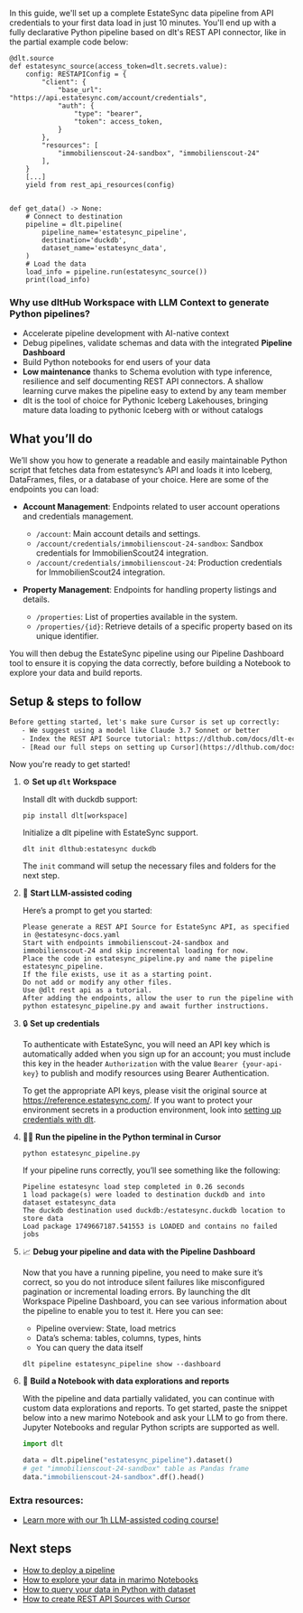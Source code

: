 In this guide, we'll set up a complete EstateSync data pipeline from API credentials to your first data load in just 10 minutes. You'll end up with a fully declarative Python pipeline based on dlt's REST API connector, like in the partial example code below:

```python-outcome
@dlt.source
def estatesync_source(access_token=dlt.secrets.value):
    config: RESTAPIConfig = {
        "client": {
            "base_url": "https://api.estatesync.com/account/credentials",
            "auth": {
                "type": "bearer",
                "token": access_token,
            }
        },
        "resources": [
            "immobilienscout-24-sandbox", "immobilienscout-24"
        ],
    }
    [...]
    yield from rest_api_resources(config)


def get_data() -> None:
    # Connect to destination
    pipeline = dlt.pipeline(
        pipeline_name='estatesync_pipeline',
        destination='duckdb',
        dataset_name='estatesync_data', 
    )
    # Load the data
    load_info = pipeline.run(estatesync_source())
    print(load_info) 
```

### Why use dltHub Workspace with LLM Context to generate Python pipelines?

- Accelerate pipeline development with AI-native context
- Debug pipelines, validate schemas and data with the integrated **Pipeline Dashboard**
- Build Python notebooks for end users of your data
- **Low maintenance** thanks to Schema evolution with type inference, resilience and self documenting REST API connectors. A shallow learning curve makes the pipeline easy to extend by any team member
- dlt is the tool of choice for Pythonic Iceberg Lakehouses, bringing mature data loading to pythonic Iceberg with or without catalogs

## What you’ll do

We’ll show you how to generate a readable and easily maintainable Python script that fetches data from estatesync’s API and loads it into Iceberg, DataFrames, files, or a database of your choice. Here are some of the endpoints you can load:

- **Account Management**: Endpoints related to user account operations and credentials management.
  - `/account`: Main account details and settings.
  - `/account/credentials/immobilienscout-24-sandbox`: Sandbox credentials for ImmobilienScout24 integration.
  - `/account/credentials/immobilienscout-24`: Production credentials for ImmobilienScout24 integration.

- **Property Management**: Endpoints for handling property listings and details.
  - `/properties`: List of properties available in the system.
  - `/properties/{id}`: Retrieve details of a specific property based on its unique identifier.

You will then debug the EstateSync pipeline using our Pipeline Dashboard tool to ensure it is copying the data correctly, before building a Notebook to explore your data and build reports.

## Setup & steps to follow

```default
Before getting started, let's make sure Cursor is set up correctly:
   - We suggest using a model like Claude 3.7 Sonnet or better
   - Index the REST API Source tutorial: https://dlthub.com/docs/dlt-ecosystem/verified-sources/rest_api/ and add it to context as **@dlt rest api**
   - [Read our full steps on setting up Cursor](https://dlthub.com/docs/dlt-ecosystem/llm-tooling/cursor-restapi#23-configuring-cursor-with-documentation)
```

Now you're ready to get started!

1. ⚙️ **Set up `dlt` Workspace**
    
    Install dlt with duckdb support:
    ```shell
    pip install dlt[workspace]
    ```

    Initialize a dlt pipeline with EstateSync support.
    ```shell
    dlt init dlthub:estatesync duckdb
    ```

    The `init` command will setup the necessary files and folders for the next step.
    
2. 🤠 **Start LLM-assisted coding**
    
    Here’s a prompt to get you started:
    
    ```prompt
    Please generate a REST API Source for EstateSync API, as specified in @estatesync-docs.yaml 
    Start with endpoints immobilienscout-24-sandbox and immobilienscout-24 and skip incremental loading for now. 
    Place the code in estatesync_pipeline.py and name the pipeline estatesync_pipeline. 
    If the file exists, use it as a starting point. 
    Do not add or modify any other files. 
    Use @dlt rest api as a tutorial. 
    After adding the endpoints, allow the user to run the pipeline with python estatesync_pipeline.py and await further instructions.
    ```

    
3. 🔒 **Set up credentials** 
    
    To authenticate with EstateSync, you will need an API key which is automatically added when you sign up for an account; you must include this key in the header `Authorization` with the value `Bearer {your-api-key}` to publish and modify resources using Bearer Authentication.
    
    To get the appropriate API keys, please visit the original source at https://reference.estatesync.com/.
    If you want to protect your environment secrets in a production environment, look into [setting up credentials with dlt](https://dlthub.com/docs/walkthroughs/add_credentials).
    
4. 🏃‍♀️ **Run the pipeline in the Python terminal in Cursor**
    
    ```shell
    python estatesync_pipeline.py
    ```
    
    If your pipeline runs correctly, you’ll see something like the following:
    
    ```shell
    Pipeline estatesync load step completed in 0.26 seconds
    1 load package(s) were loaded to destination duckdb and into dataset estatesync_data
    The duckdb destination used duckdb:/estatesync.duckdb location to store data
    Load package 1749667187.541553 is LOADED and contains no failed jobs
    ```
    
5. 📈 **Debug your pipeline and data with the Pipeline Dashboard**

    Now that you have a running pipeline, you need to make sure it’s correct, so you do not introduce silent failures like misconfigured pagination or incremental loading errors. By launching the dlt Workspace Pipeline Dashboard, you can see various information about the pipeline to enable you to test it. Here you can see:
    - Pipeline overview: State, load metrics
    - Data’s schema: tables, columns, types, hints
    - You can query the data itself
    
    ```shell
    dlt pipeline estatesync_pipeline show --dashboard
    ```
    
6. 🐍 **Build a Notebook with data explorations and reports**

    With the pipeline and data partially validated, you can continue with custom data explorations and reports. To get started, paste the snippet below into a new marimo Notebook and ask your LLM to go from there. Jupyter Notebooks and regular Python scripts are supported as well.

    
    ```python
    import dlt

   data = dlt.pipeline("estatesync_pipeline").dataset()
   # get "immobilienscout-24-sandbox" table as Pandas frame
   data."immobilienscout-24-sandbox".df().head()
    ```

### Extra resources:

- [Learn more with our 1h LLM-assisted coding course!](https://www.youtube.com/watch?v=GGid70rnJuM)

## Next steps

- [How to deploy a pipeline](https://dlthub.com/docs/walkthroughs/deploy-a-pipeline)
- [How to explore your data in marimo Notebooks](https://dlthub.com/docs/general-usage/dataset-access/marimo)
- [How to query your data in Python with dataset](https://dlthub.com/docs/general-usage/dataset-access/dataset)
- [How to create REST API Sources with Cursor](https://dlthub.com/docs/dlt-ecosystem/llm-tooling/cursor-restapi)